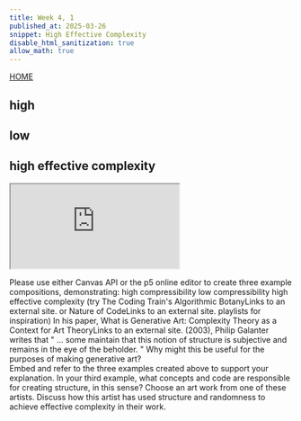 ```yaml
---
title: Week 4, 1
published_at: 2025-03-26
snippet: High Effective Complexity
disable_html_sanitization: true
allow_math: true
---
```

[HOME](https://kc-yeo-creative-co-37.deno.dev/)

## high

## low

## high effective complexity

<iframe id="recursive" src="https://editor.p5js.org/KC-Yeo/full/cM3uQc0ep "></iframe>

<script type="module">

    const iframe  = document.getElementById (`recursive`)
    iframe.width  = iframe.parentNode.scrollWidth
    iframe.height = iframe.width * 9 / 16 + 42

</script>

Please use either Canvas API or the p5 online editor to create three example compositions, demonstrating:
high compressibility
low compressibility
high effective complexity
(try The Coding Train's Algorithmic BotanyLinks to an external site. or Nature of CodeLinks to an external site. playlists for inspiration)
In his paper, What is Generative Art: Complexity Theory as a Context for Art TheoryLinks to an external site. (2003), Philip Galanter writes that " ... some maintain that this notion of structure is subjective and remains in the eye of the beholder. "  Why might this be useful for the purposes of making generative art?  
Embed and refer to the three examples created above to support your explanation.
In your third example, what concepts and code are responsible for creating structure, in this sense?
Choose an art work from one of these artists. 
Discuss how this artist has used structure and randomness to achieve effective complexity in their work.
 
